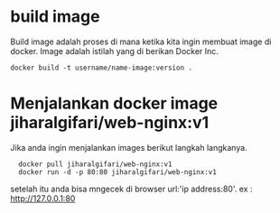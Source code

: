 # build image
Build image adalah proses di mana ketika kita ingin membuat image di docker. Image adalah istilah yang di berikan Docker Inc.
~~~
docker build -t username/name-image:version .
~~~


# Menjalankan docker image jiharalgifari/web-nginx:v1
Jika anda ingin menjalankan images berikut langkah langkanya.
~~~
  docker pull jiharalgifari/web-nginx:v1
  docker run -d -p 80:80 jiharalgifari/web-nginx:v1
~~~
setelah itu anda bisa mngecek di browser url:'ip address:80'. ex : http://127.0.0.1:80
